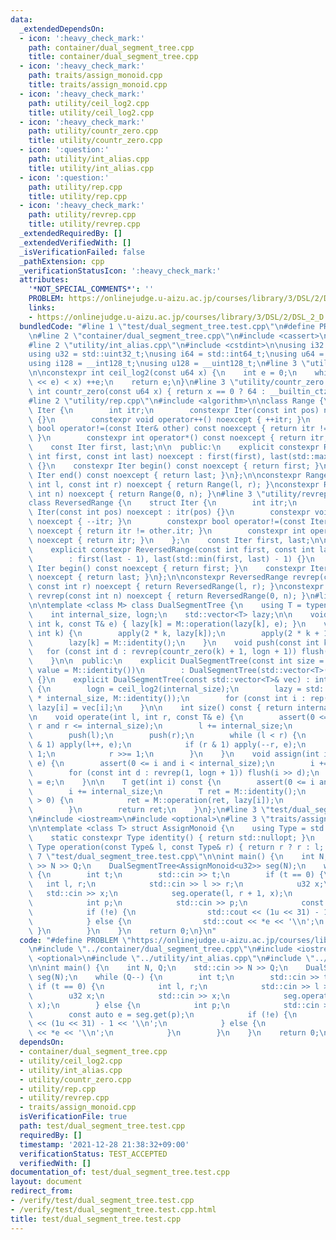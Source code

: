 ```yaml
---
data:
  _extendedDependsOn:
  - icon: ':heavy_check_mark:'
    path: container/dual_segment_tree.cpp
    title: container/dual_segment_tree.cpp
  - icon: ':heavy_check_mark:'
    path: traits/assign_monoid.cpp
    title: traits/assign_monoid.cpp
  - icon: ':heavy_check_mark:'
    path: utility/ceil_log2.cpp
    title: utility/ceil_log2.cpp
  - icon: ':heavy_check_mark:'
    path: utility/countr_zero.cpp
    title: utility/countr_zero.cpp
  - icon: ':question:'
    path: utility/int_alias.cpp
    title: utility/int_alias.cpp
  - icon: ':question:'
    path: utility/rep.cpp
    title: utility/rep.cpp
  - icon: ':heavy_check_mark:'
    path: utility/revrep.cpp
    title: utility/revrep.cpp
  _extendedRequiredBy: []
  _extendedVerifiedWith: []
  _isVerificationFailed: false
  _pathExtension: cpp
  _verificationStatusIcon: ':heavy_check_mark:'
  attributes:
    '*NOT_SPECIAL_COMMENTS*': ''
    PROBLEM: https://onlinejudge.u-aizu.ac.jp/courses/library/3/DSL/2/DSL_2_D
    links:
    - https://onlinejudge.u-aizu.ac.jp/courses/library/3/DSL/2/DSL_2_D
  bundledCode: "#line 1 \"test/dual_segment_tree.test.cpp\"\n#define PROBLEM \"https://onlinejudge.u-aizu.ac.jp/courses/library/3/DSL/2/DSL_2_D\"\
    \n#line 2 \"container/dual_segment_tree.cpp\"\n#include <cassert>\n#include <vector>\n\
    #line 2 \"utility/int_alias.cpp\"\n#include <cstdint>\n\nusing i32 = std::int32_t;\n\
    using u32 = std::uint32_t;\nusing i64 = std::int64_t;\nusing u64 = std::uint64_t;\n\
    using i128 = __int128_t;\nusing u128 = __uint128_t;\n#line 3 \"utility/ceil_log2.cpp\"\
    \n\nconstexpr int ceil_log2(const u64 x) {\n    int e = 0;\n    while (((u64)1\
    \ << e) < x) ++e;\n    return e;\n}\n#line 3 \"utility/countr_zero.cpp\"\n\nconstexpr\
    \ int countr_zero(const u64 x) { return x == 0 ? 64 : __builtin_ctzll(x); }\n\
    #line 2 \"utility/rep.cpp\"\n#include <algorithm>\n\nclass Range {\n    struct\
    \ Iter {\n        int itr;\n        constexpr Iter(const int pos) noexcept : itr(pos)\
    \ {}\n        constexpr void operator++() noexcept { ++itr; }\n        constexpr\
    \ bool operator!=(const Iter& other) const noexcept { return itr != other.itr;\
    \ }\n        constexpr int operator*() const noexcept { return itr; }\n    };\n\
    \    const Iter first, last;\n\n  public:\n    explicit constexpr Range(const\
    \ int first, const int last) noexcept : first(first), last(std::max(first, last))\
    \ {}\n    constexpr Iter begin() const noexcept { return first; }\n    constexpr\
    \ Iter end() const noexcept { return last; }\n};\n\nconstexpr Range rep(const\
    \ int l, const int r) noexcept { return Range(l, r); }\nconstexpr Range rep(const\
    \ int n) noexcept { return Range(0, n); }\n#line 3 \"utility/revrep.cpp\"\n\n\
    class ReversedRange {\n    struct Iter {\n        int itr;\n        constexpr\
    \ Iter(const int pos) noexcept : itr(pos) {}\n        constexpr void operator++()\
    \ noexcept { --itr; }\n        constexpr bool operator!=(const Iter& other) const\
    \ noexcept { return itr != other.itr; }\n        constexpr int operator*() const\
    \ noexcept { return itr; }\n    };\n    const Iter first, last;\n\n  public:\n\
    \    explicit constexpr ReversedRange(const int first, const int last) noexcept\n\
    \        : first(last - 1), last(std::min(first, last) - 1) {}\n    constexpr\
    \ Iter begin() const noexcept { return first; }\n    constexpr Iter end() const\
    \ noexcept { return last; }\n};\n\nconstexpr ReversedRange revrep(const int l,\
    \ const int r) noexcept { return ReversedRange(l, r); }\nconstexpr ReversedRange\
    \ revrep(const int n) noexcept { return ReversedRange(0, n); }\n#line 9 \"container/dual_segment_tree.cpp\"\
    \n\ntemplate <class M> class DualSegmentTree {\n    using T = typename M::Type;\n\
    \    int internal_size, logn;\n    std::vector<T> lazy;\n\n    void apply(const\
    \ int k, const T& e) { lazy[k] = M::operation(lazy[k], e); }\n    void flush(const\
    \ int k) {\n        apply(2 * k, lazy[k]);\n        apply(2 * k + 1, lazy[k]);\n\
    \        lazy[k] = M::identity();\n    }\n    void push(const int k) {\n     \
    \   for (const int d : revrep(countr_zero(k) + 1, logn + 1)) flush(k >> d);\n\
    \    }\n\n  public:\n    explicit DualSegmentTree(const int size = 0, const T&\
    \ value = M::identity())\n        : DualSegmentTree(std::vector<T>(size, value))\
    \ {}\n    explicit DualSegmentTree(const std::vector<T>& vec) : internal_size(vec.size())\
    \ {\n        logn = ceil_log2(internal_size);\n        lazy = std::vector<T>(2\
    \ * internal_size, M::identity());\n        for (const int i : rep(internal_size))\
    \ lazy[i] = vec[i];\n    }\n\n    int size() const { return internal_size; }\n\
    \n    void operate(int l, int r, const T& e) {\n        assert(0 <= l and l <=\
    \ r and r <= internal_size);\n        l += internal_size;\n        r += internal_size;\n\
    \        push(l);\n        push(r);\n        while (l < r) {\n            if (l\
    \ & 1) apply(l++, e);\n            if (r & 1) apply(--r, e);\n            l >>=\
    \ 1;\n            r >>= 1;\n        }\n    }\n    void assign(int i, const T&\
    \ e) {\n        assert(0 <= i and i < internal_size);\n        i += internal_size;\n\
    \        for (const int d : revrep(1, logn + 1)) flush(i >> d);\n        lazy[i]\
    \ = e;\n    }\n\n    T get(int i) const {\n        assert(0 <= i and i < internal_size);\n\
    \        i += internal_size;\n        T ret = M::identity();\n        while (i\
    \ > 0) {\n            ret = M::operation(ret, lazy[i]);\n            i >>= 1;\n\
    \        }\n        return ret;\n    }\n};\n#line 3 \"test/dual_segment_tree.test.cpp\"\
    \n#include <iostream>\n#include <optional>\n#line 3 \"traits/assign_monoid.cpp\"\
    \n\ntemplate <class T> struct AssignMonoid {\n    using Type = std::optional<T>;\n\
    \    static constexpr Type identity() { return std::nullopt; }\n    static constexpr\
    \ Type operation(const Type& l, const Type& r) { return r ? r : l; }\n};\n#line\
    \ 7 \"test/dual_segment_tree.test.cpp\"\n\nint main() {\n    int N, Q;\n    std::cin\
    \ >> N >> Q;\n    DualSegmentTree<AssignMonoid<u32>> seg(N);\n    while (Q--)\
    \ {\n        int t;\n        std::cin >> t;\n        if (t == 0) {\n         \
    \   int l, r;\n            std::cin >> l >> r;\n            u32 x;\n         \
    \   std::cin >> x;\n            seg.operate(l, r + 1, x);\n        } else {\n\
    \            int p;\n            std::cin >> p;\n            const auto e = seg.get(p);\n\
    \            if (!e) {\n                std::cout << (1u << 31) - 1 << '\\n';\n\
    \            } else {\n                std::cout << *e << '\\n';\n           \
    \ }\n        }\n    }\n    return 0;\n}\n"
  code: "#define PROBLEM \"https://onlinejudge.u-aizu.ac.jp/courses/library/3/DSL/2/DSL_2_D\"\
    \n#include \"../container/dual_segment_tree.cpp\"\n#include <iostream>\n#include\
    \ <optional>\n#include \"../utility/int_alias.cpp\"\n#include \"../traits/assign_monoid.cpp\"\
    \n\nint main() {\n    int N, Q;\n    std::cin >> N >> Q;\n    DualSegmentTree<AssignMonoid<u32>>\
    \ seg(N);\n    while (Q--) {\n        int t;\n        std::cin >> t;\n       \
    \ if (t == 0) {\n            int l, r;\n            std::cin >> l >> r;\n    \
    \        u32 x;\n            std::cin >> x;\n            seg.operate(l, r + 1,\
    \ x);\n        } else {\n            int p;\n            std::cin >> p;\n    \
    \        const auto e = seg.get(p);\n            if (!e) {\n                std::cout\
    \ << (1u << 31) - 1 << '\\n';\n            } else {\n                std::cout\
    \ << *e << '\\n';\n            }\n        }\n    }\n    return 0;\n}"
  dependsOn:
  - container/dual_segment_tree.cpp
  - utility/ceil_log2.cpp
  - utility/int_alias.cpp
  - utility/countr_zero.cpp
  - utility/rep.cpp
  - utility/revrep.cpp
  - traits/assign_monoid.cpp
  isVerificationFile: true
  path: test/dual_segment_tree.test.cpp
  requiredBy: []
  timestamp: '2021-12-28 21:38:32+09:00'
  verificationStatus: TEST_ACCEPTED
  verifiedWith: []
documentation_of: test/dual_segment_tree.test.cpp
layout: document
redirect_from:
- /verify/test/dual_segment_tree.test.cpp
- /verify/test/dual_segment_tree.test.cpp.html
title: test/dual_segment_tree.test.cpp
---
```

